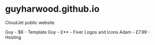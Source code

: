 # guyharwood.github.io
CloudJet public website

Guy - $6 - Template
Guy - £** - Fiver Logos and Icons
Adam - £7.99 - Hosting

